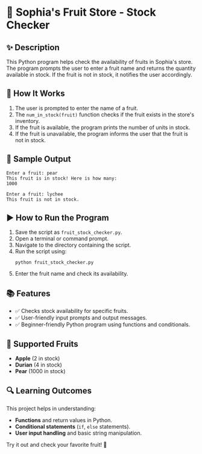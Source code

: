 # 🍏 Sophia's Fruit Store - Stock Checker

## ✨ Description
This Python program helps check the availability of fruits in Sophia's store. The program prompts the user to enter a fruit name and returns the quantity available in stock. If the fruit is not in stock, it notifies the user accordingly.

## 🔧 How It Works
1. The user is prompted to enter the name of a fruit.
2. The `num_in_stock(fruit)` function checks if the fruit exists in the store's inventory.
3. If the fruit is available, the program prints the number of units in stock.
4. If the fruit is unavailable, the program informs the user that the fruit is not in stock.

## 📝 Sample Output
```
Enter a fruit: pear
This fruit is in stock! Here is how many:
1000
```
```
Enter a fruit: lychee
This fruit is not in stock.
```

## ▶️ How to Run the Program
1. Save the script as `fruit_stock_checker.py`.
2. Open a terminal or command prompt.
3. Navigate to the directory containing the script.
4. Run the script using:
   ```
   python fruit_stock_checker.py
   ```
5. Enter the fruit name and check its availability.

## 📚 Features
- ✅ Checks stock availability for specific fruits.
- ✅ User-friendly input prompts and output messages.
- ✅ Beginner-friendly Python program using functions and conditionals.

## 🌟 Supported Fruits
- **Apple** (2 in stock)
- **Durian** (4 in stock)
- **Pear** (1000 in stock)

## 🔍 Learning Outcomes
This project helps in understanding:
- **Functions** and return values in Python.
- **Conditional statements** (`if`, `else` statements).
- **User input handling** and basic string manipulation.

Try it out and check your favorite fruit! 🌟

